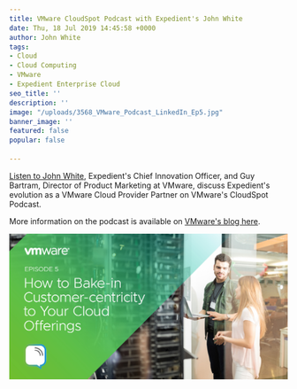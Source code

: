 ```yaml
---
title: VMware CloudSpot Podcast with Expedient's John White
date: Thu, 18 Jul 2019 14:45:58 +0000
author: John White
tags:
- Cloud
- Cloud Computing
- VMware
- Expedient Enterprise Cloud
seo_title: ''
description: ''
image: "/uploads/3568_VMware_Podcast_LinkedIn_Ep5.jpg"
banner_image: ''
featured: false
popular: false

---
```

[Listen to John White](http://bit.ly/30EuoDS), Expedient's Chief Innovation Officer, and Guy Bartram, Director of Product Marketing at VMware, discuss Expedient's evolution as a VMware Cloud Provider Partner on VMware's CloudSpot Podcast.

More information on the podcast is available on [VMware's blog here](http://bit.ly/2XYXPPg).

![](/uploads/3568_VMware_Podcast_LinkedIn_Ep5.jpg)